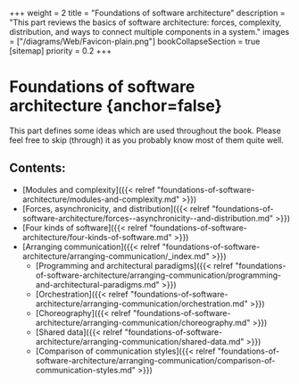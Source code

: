 +++
weight = 2
title = "Foundations of software architecture"
description = "This part reviews the basics of software architecture: forces, complexity, distribution, and ways to connect multiple components in a system."
images = ["/diagrams/Web/Favicon-plain.png"]
bookCollapseSection = true
[sitemap]
  priority = 0.2
+++

# Foundations of software architecture {anchor=false}

This part defines some ideas which are used throughout the book\. Please feel free to skip \(through\) it as you probably know most of them quite well\.

## Contents:

<nav>

- [Modules and complexity]({{< relref "foundations-of-software-architecture/modules-and-complexity.md" >}})
- [Forces, asynchronicity, and distribution]({{< relref "foundations-of-software-architecture/forces--asynchronicity--and-distribution.md" >}})
- [Four kinds of software]({{< relref "foundations-of-software-architecture/four-kinds-of-software.md" >}})
- [Arranging communication]({{< relref "foundations-of-software-architecture/arranging-communication/_index.md" >}})
  - [Programming and architectural paradigms]({{< relref "foundations-of-software-architecture/arranging-communication/programming-and-architectural-paradigms.md" >}})
  - [Orchestration]({{< relref "foundations-of-software-architecture/arranging-communication/orchestration.md" >}})
  - [Choreography]({{< relref "foundations-of-software-architecture/arranging-communication/choreography.md" >}})
  - [Shared data]({{< relref "foundations-of-software-architecture/arranging-communication/shared-data.md" >}})
  - [Comparison of communication styles]({{< relref "foundations-of-software-architecture/arranging-communication/comparison-of-communication-styles.md" >}})

</nav>
